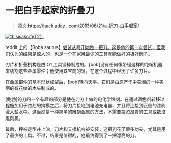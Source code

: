 # 一把白手起家的折叠刀

> 原文:[https://hack aday . com/2013/06/21/a-折刀-白手起家/](https://hackaday.com/2013/06/21/a-folding-knife-made-from-scratch/)

[![thisisaknife](../Images/9c959b0277d8a27e3a7beb2052b901c8.png)T2】](http://hackaday.com/wp-content/uploads/2013/06/thisisaknife.jpg)

reddit 上的【Boba saurus】[尝试从零开始做一把刀。这是他的第一次尝试，但我们认为](http://www.reddit.com/r/DIY/comments/1grnb3/a_folding_knife_i_made_with_complete_build_pics/)[的结果是惊人的](http://imgur.com/a/9L65E)，也是一个在家用最少的工具就能做好的极好例子。

刀片和折叠机构是由 O1 工具钢棒制成的。[bob]没有任何像带锯这样的花哨机器来切割这些金属零件；他使用珠宝商的锯，在这个过程中经历了许多刀片。

在金属部件的基本形状成型后，[bob]转向天平。它们是由原产于中美洲的一种美丽的有花纹的木头制成的。

[鲍勃]的刀的一个有趣的部分是他在刀刃上做的电化学蚀刻。在通过调色剂转移过程施加用于蚀刻的掩模之后，将刀片接地到电池充电器，并且将连接到正侧的漆刷浸入盐水中。这当然是一种简单的雕刻金属的方法，不需要投资昂贵的工具或数控雕刻机。

最后，秤被定型并上油，刀片和支撑机构被安装。这把刀花了很多功夫，尤其是用了最少的工具。不过，结果是值得的，他最终得到了一把漂亮的刀。